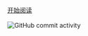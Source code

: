 [开始阅读](AIGC.md)<br><br>
![GitHub commit activity](https://img.shields.io/github/commit-activity/m/Masaicker/Masaicker?color=%E7%BB%BF%E8%89%B2&label=%E6%91%B8%E9%B1%BC%E9%A2%91%E7%8E%87&logo=github&style=plastic)
